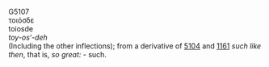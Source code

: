 <body>
  <p>G5107<br>  τοιόσδε  <br> toiosde  <br><i>toy-os‘-deh </i><br>(Including the other inflections); from a derivative of <a href="g5104.htm">5104</a> and <a href="g1161.htm">1161</a>  <i>such</i> <i>like</i> <i>then</i>, that is, <i>so</i> <i>great:</i> - such.<br></p>
 </body>